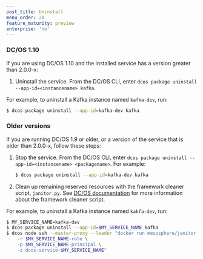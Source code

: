 ```yaml
---
post_title: Uninstall
menu_order: 20
feature_maturity: preview
enterprise: 'no'
---
```


<!-- THIS CONTENT DUPLICATES THE DC/OS OPERATION GUIDE -->

### DC/OS 1.10

If you are using DC/OS 1.10 and the installed service has a version greater than 2.0.0-x:

1. Uninstall the service. From the DC/OS CLI, enter `dcos package uninstall --app-id=<instancename> kafka`.

For example, to uninstall a Kafka instance named `kafka-dev`, run:

```bash
$ dcos package uninstall --app-id=kafka-dev kafka
```

### Older versions

If you are running DC/OS 1.9 or older, or a version of the service that is older than 2.0.0-x, follow these steps:

1. Stop the service. From the DC/OS CLI, enter `dcos package uninstall --app-id=<instancename> <packagename>`.
   For example:
   ```bash
   $ dcos package uninstall --app-id=kafka-dev kafka
   ```
1. Clean up remaining reserved resources with the framework cleaner script, `janitor.py`. See [DC/OS documentation](https://docs.mesosphere.com/1.9/deploying-services/uninstall/#framework-cleaner) for more information about the framework cleaner script.

For example, to uninstall a Kafka instance named `kakfa-dev`, run:

```bash
$ MY_SERVICE_NAME=kafka-dev
$ dcos package uninstall --app-id=$MY_SERVICE_NAME kafka
$ dcos node ssh --master-proxy --leader "docker run mesosphere/janitor /janitor.py \
    -r $MY_SERVICE_NAME-role \
    -p $MY_SERVICE_NAME-principal \
    -z dcos-service-$MY_SERVICE_NAME"
```

<!-- END DUPLICATE BLOCK -->
